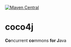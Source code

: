[![Maven Central](https://img.shields.io/maven-central/v/io.github.q3769/coco4j.svg?label=Maven%20Central)](https://search.maven.org/search?q=g:%22io.github.q3769%22%20AND%20a:%22coco4j%22)


# coco4j

**Co**ncurrent **co**mmons **for J**ava
